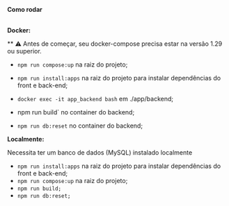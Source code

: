 <summary><strong>Como rodar</strong></summary></br>

  **Docker:**

** :warning: Antes de começar, seu docker-compose precisa estar na versão 1.29 ou superior.

- `npm run compose:up` na raiz do projeto;

- `npm run install:apps` na raiz do projeto para instalar dependências do front e back-end;

- `docker exec -it app_backend bash` em ./app/backend;

- npm run build` no container do backend;

- `npm run db:reset` no container do backend;

**Localmente:**

Necessita ter um banco de dados (MySQL) instalado localmente

- `npm run install:apps` na raiz do projeto para instalar dependências do front e back-end;
- `npm run compose:up` na raiz do projeto;
- `npm run build;`
- `npm run db:reset;`
